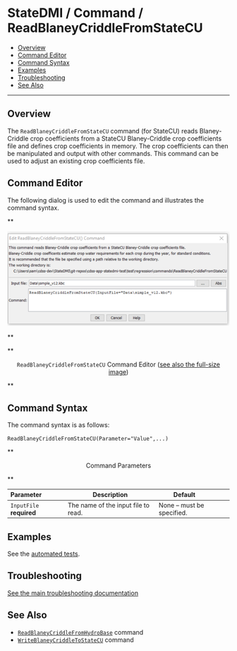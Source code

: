 # StateDMI / Command / ReadBlaneyCriddleFromStateCU #

* [Overview](#overview)
* [Command Editor](#command-editor)
* [Command Syntax](#command-syntax)
* [Examples](#examples)
* [Troubleshooting](#troubleshooting)
* [See Also](#see-also)

-------------------------

## Overview ##

The `ReadBlaneyCriddleFromStateCU` command (for StateCU)
reads Blaney-Criddle crop coefficients from a StateCU Blaney-Criddle
crop coefficients file and defines crop coefficients in memory.
The crop coefficients can then be manipulated and output with other commands.
This command can be used to adjust an existing crop coefficients file.

## Command Editor ##

The following dialog is used to edit the command and illustrates the command syntax.

**<p style="text-align: center;">
![ReadBlaneyCriddleFromStateCU command editor](ReadBlaneyCriddleFromStateCU.png)
</p>**

**<p style="text-align: center;">
`ReadBlaneyCriddleFromStateCU` Command Editor (<a href="../ReadBlaneyCriddleFromStateCU.png">see also the full-size image</a>)
</p>**

## Command Syntax ##

The command syntax is as follows:

```text
ReadBlaneyCriddleFromStateCU(Parameter="Value",...)
```
**<p style="text-align: center;">
Command Parameters
</p>**

| **Parameter**&nbsp;&nbsp;&nbsp;&nbsp;&nbsp;&nbsp;&nbsp;&nbsp;&nbsp;&nbsp;&nbsp;&nbsp; | **Description** | **Default**&nbsp;&nbsp;&nbsp;&nbsp;&nbsp;&nbsp;&nbsp;&nbsp;&nbsp;&nbsp; |
| --------------|-----------------|----------------- |
| `InputFile`<br>**required**| The name of the input file to read. | None – must be specified. |

## Examples ##

See the [automated tests](https://github.com/OpenCDSS/cdss-app-statedmi-test/tree/master/test/regression/commands/ReadBlaneyCriddleFromStateCU).

## Troubleshooting ##

[See the main troubleshooting documentation](../../troubleshooting/troubleshooting.md)

## See Also ##

* [`ReadBlaneyCriddleFromHydroBase`](../ReadBlaneyCriddleFromHydroBase/ReadBlaneyCriddleFromHydroBase.md) command
* [`WriteBlaneyCriddleToStateCU`](../WriteBlaneyCriddleToStateCU/WriteBlaneyCriddleToStateCU.md) command
